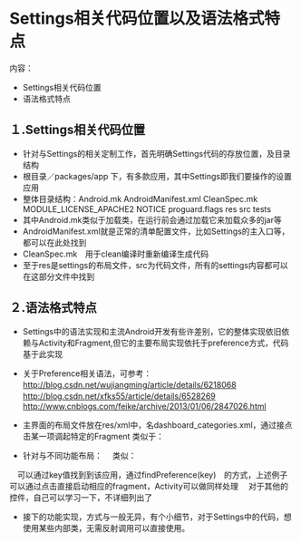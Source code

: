 # Settings相关代码位置以及语法格式特点
内容：

- Settings相关代码位置
- 语法格式特点

## １.Settings相关代码位置
- 针对与Settings的相关定制工作，首先明确Settings代码的存放位置，及目录结构
- 根目录／packages/app 下，有多款应用，其中Settings即我们要操作的设置应用
- 整体目录结构：Android.mk  AndroidManifest.xml  CleanSpec.mk  MODULE_LICENSE_APACHE2  NOTICE  proguard.flags  res  src  tests
- 其中Android.mk类似于加载类，在运行前会通过加载它来加载众多的jar等
- AndroidManifest.xml就是正常的清单配置文件，比如Settings的主入口等，都可以在此处找到
- CleanSpec.mk　用于clean编译时重新编译生成代码
- 至于res是settings的布局文件，src为代码文件，所有的settings内容都可以在这部分文件中找到

## ２.语法格式特点
- Settings中的语法实现和主流Android开发有些许差别，它的整体实现依旧依赖与Activity和Fragment,但它的主要布局实现依托于preference方式，代码基于此实现
- 关于Preference相关语法，可参考：http://blog.csdn.net/wujiangming/article/details/6218068
　　　　　　　　　　　　　　　　http://blog.csdn.net/xfks55/article/details/6528269
　　　　　　　　　　　　　　　　http://www.cnblogs.com/feike/archive/2013/01/06/2847026.html
- 主界面的布局文件放在res/xml中，名dashboard_categories.xml，通过接点击某一项调起特定的Fragment
     类似于：　　<dashboard-tile
                android:id="@+id/wifi_settings"
                android:title="@string/wifi_settings_title"
                android:fragment="com.android.settings.wifi.WifiSettings"
                android:icon="@drawable/ic_settings_wireless"
                />

- 针对与不同功能布局：
　类似：　　　　 <PreferenceScreen
                android:key="wallpaper"
                android:title="@string/wallpaper_settings_title"
                settings:keywords="@string/keywords_display_wallpaper"
                android:fragment="com.android.settings.WallpaperTypeSettings" />

　可以通过key值找到到该应用，通过findPreference(key)　的方式，上述例子可以通过点击直接启动相应的fragment，Activity可以做同样处理
　对于其他的控件，自己可以学习一下，不详细列出了
- 接下的功能实现，方式与一般无异，有个小细节，对于Settings中的代码，想使用某些内部类，无需反射调用可以直接使用。
